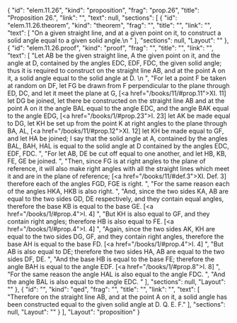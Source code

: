 {
  "id": "elem.11.26",
  "kind": "proposition",
  "frag": "prop.26",
  "title": "Proposition 26.",
  "link": "",
  "text": null,
  "sections": [
    {
      "id": "elem.11.26.theorem",
      "kind": "theorem",
      "frag": "",
      "title": "",
      "link": "",
      "text": [
        "On a given straight line, and at a given point on it, to construct a solid angle equal to a given solid angle.\n      "
      ],
      "sections": null,
      "Layout": ""
    },
    {
      "id": "elem.11.26.proof",
      "kind": "proof",
      "frag": "",
      "title": "",
      "link": "",
      "text": [
        "Let AB be the given straight line, A the given point on it, and the angle at D, contained by the angles EDC, EDF, FDC, the given solid angle; thus it is required to construct on the straight line AB, and at the point A on it, a solid angle equal to the solid angle at D. \n      ",
        "For let a point F be taken at random on DF, let FG be drawn from F perpendicular to the plane through ED, DC, and let it meet the plane at G, [<a href=\"/books/11/#prop.11\">XI. 11</a>] let DG be joined, let there be constructed on the straight line AB and at the point A on it the angle BAL equal to the angle EDC, and the angle BAK equal to the angle EDG, [<a href=\"/books/1/#prop.23\">I. 23</a>] let AK be made equal to DG, let KH be set up from the point K at right angles to the plane through BA, AL, [<a href=\"/books/11/#prop.12\">XI. 12</a>] let KH be made equal to GF, and let HA be joined; I say that the solid angle at A, contained by the angles BAL, BAH, HAL is equal to the solid angle at D contained by the angles EDC, EDF, FDC. ",
        "For let AB, DE be cut off equal to one another, and let HB, KB, FE, GE be joined. ",
        "Then, since FG is at right angles to the plane of reference, it will also make right angles with all the straight lines which meet it and are in the plane of reference; [<a href=\"/books/11/#def.3\">XI. Def. 3</a>] therefore each of the angles FGD, FGE is right. ",
        "For the same reason each of the angles HKA, HKB is also right. ",
        "And, since the two sides KA, AB are equal to the two sides GD, DE respectively, and they contain equal angles, therefore the base KB is equal to the base GE. [<a href=\"/books/1/#prop.4\">I. 4</a>] ",
        "But KH is also equal to GF, and they contain right angles; therefore HB is also equal to FE. [<a href=\"/books/1/#prop.4\">I. 4</a>] ",
        "Again, since the two sides AK, KH are equal to the two sides DG, GF, and they contain right angles, therefore the base AH is equal to the base FD. [<a href=\"/books/1/#prop.4\">I. 4</a>] ",
        "But AB is also equal to DE; therefore the two sides HA, AB are equal to the two sides DF, DE. ",
        "And the base HB is equal to the base FE; therefore the angle BAH is equal to the angle EDF. [<a href=\"/books/1/#prop.8\">I. 8</a>] ",
        "For the same reason the angle HAL is also equal to the angle FDC. ",
        "And the angle BAL is also equal to the angle EDC. "
      ],
      "sections": null,
      "Layout": ""
    },
    {
      "id": "",
      "kind": "qed",
      "frag": "",
      "title": "",
      "link": "",
      "text": [
        "Therefore on the straight line AB, and at the point A on it, a solid angle has been constructed equal to the given solid angle at D. Q. E. F."
      ],
      "sections": null,
      "Layout": ""
    }
  ],
  "Layout": "proposition"
}
